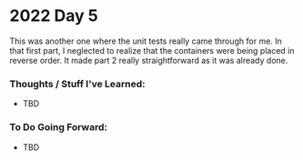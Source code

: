 # 2022 Day 5
This was another one where the unit tests really came through for me. In that first part, I neglected to realize that the containers were being placed in reverse order. It made part 2 really straightforward as it was already done.

### Thoughts / Stuff I've Learned:
* TBD

### To Do Going Forward:
* TBD